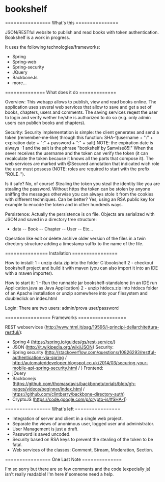 # bookshelf

================ What's this ===============

JSON/RESTful website to publish and read books with token authentication.
Bookshelf is a work in progress.

It uses the following technologies/frameworks:
- Spring
- Spring-web
- Spring-security
- JQuery
- BackboneJs
- more...

============== What does it do =============

Overview:
This webapp allows to publish, view and read books online.
The application uses several web services that allow to save and get a set of books, chapters, users and comments.
The saving services reqest the user to login and verify wether he/she is authorized to do so (e.g. only admin users can publich books and chapters).

Security:
Security implementation is simple: the client generates and send a token (remember-me-like) through this function:
		SHA-1(username + ":" + expiration date + ":" + password + ":" + salt)
NOTE: the expiration date is always -1 and the salt is the phrase "bookshelf by Samvise85!"
When the sever receives the username and the token can verify the token (it can recalculate the token because it knows all the parts that compose it).
The web services are marked with @Secured annotation that indicated wich role the user must possess (NOTE: roles are required to start with the prefix "ROLE_").

Is it safe? No, of course! Stealing the token you steal the identity like you are stealing the password. Without https the token can be stolen by anyone sniffing the messages otherwise you can always stole it from the cookies with different techniques.
Can be better? Yes, using an RSA public key for example to encode the token and in other hundreds ways.

Persistence:
Actually the persistence is on file. Objects are serialized with JSON and saved in a directory tree structure:
- data
-- Book
-- Chapter
-- User
-- Etc...

Operation like edit or delete archive older version of the files in a twin directory structure adding a timestamp suffix to the name of the file.

=============== Installation ================

How to install:
1 - unzip data.zip into the folder C:\bookshelf
2 - checkout bookshelf project and build it with maven (you can also import it into an IDE with a maven importer).

How to start it:
1 - Run the runnable jar bookshelf-standalone (in an IDE run Application.java as Java Application)
2 - unzip htdocs.zip into htdocs folder of an Apache installation or unzip somewhere into your filesystem and doubleclick on index.html

Login:
There are two users:
admin/prova
user/password

================ Frameworks =================

REST webservices (http://www.html.it/pag/19596/i-principi-dellarchitettura-restful/):
- Spring 4 (https://spring.io/guides/gs/rest-service/)
- JSON (http://it.wikipedia.org/wiki/JSON)
Security:
- Spring security (http://stackoverflow.com/questions/10826293/restful-authentication-via-spring / http://automateddeveloper.blogspot.co.uk/2014/03/securing-your-mobile-api-spring-security.html / )
Frontend:
- jQuery
- Backbonejs (https://github.com/thomasdavis/backbonetutorials/blob/gh-pages/videos/beginner/index.html / https://github.com/clintberry/backbone-directory-auth)
- CryptoJS (https://code.google.com/p/crypto-js/#SHA-1)

================ What's left ================

- Integration of server and client in a single web project.
- Separate the views of anonimous user, logged user and administrator.
- User Management is just a draft.
- Password is saved uncoded.
- Security based on RSA keys to prevent the stealing of the token to be fatal.
- Web services of the classes: Comment, Stream, Moderation, Section.

================ One Last Note ==============

I'm so sorry but there are so few comments and the code (expecially js) isn't really readable!
I'm here if someone need a help.
